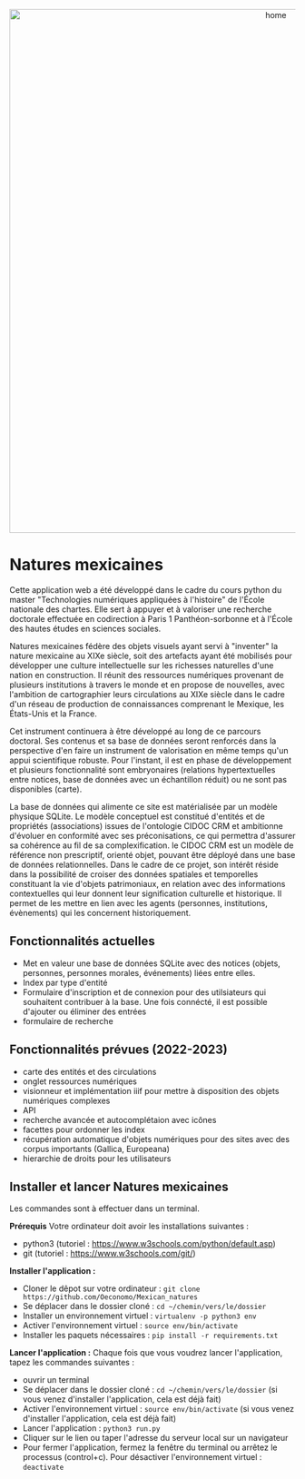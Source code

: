 <p align="center"><img width="923" alt="home" src="https://github.com/Oeconomo/Mexican_natures/blob/main/natures_mexicaines/static/images/home.png?raw=true"></p>

# Natures mexicaines

Cette application web a été développé dans le cadre du cours python du master "Technologies numériques appliquées à l'histoire" de l'École nationale des chartes. Elle sert à appuyer et à valoriser une recherche doctorale effectuée en codirection à Paris 1 Panthéon-sorbonne et à l'École des hautes études en sciences sociales.

Natures mexicaines fédère des objets visuels ayant servi à "inventer" la nature mexicaine au XIXe siècle, soit des artefacts ayant été mobilisés pour développer une culture intellectuelle sur les richesses naturelles d'une nation en construction. Il réunit des ressources numériques provenant de plusieurs institutions à travers le monde et en propose de nouvelles, avec l'ambition de cartographier leurs circulations au XIXe siècle dans le cadre d'un réseau de production de connaissances comprenant le Mexique, les États-Unis et la France.

Cet instrument continuera à être développé au long de ce parcours doctoral. Ses contenus et sa base de données seront renforcés dans la perspective d'en faire un instrument de valorisation en même temps qu'un appui scientifique robuste. Pour l'instant, il est en phase de développement et plusieurs fonctionnalité sont embryonaires (relations hypertextuelles entre notices, base de données avec un échantillon réduit) ou ne sont pas disponibles (carte).

La base de données qui alimente ce site est matérialisée par un modèle physique SQLite. Le modèle conceptuel est constitué d'entités et de propriétés (associations) issues de l'ontologie CIDOC CRM et ambitionne d'évoluer en conformité avec ses préconisations, ce qui permettra d'assurer sa cohérence au fil de sa complexification. le CIDOC CRM est un modèle de référence non prescriptif, orienté objet, pouvant être déployé dans une base de données relationnelles. Dans le cadre de ce projet, son intérêt réside dans la possibilité de croiser des données spatiales et temporelles constituant la vie d'objets patrimoniaux, en relation avec des informations contextuelles qui leur donnent leur signification culturelle et historique. Il permet de les mettre en lien avec les agents (personnes, institutions, évènements) qui les concernent historiquement. 

## Fonctionnalités actuelles 
- Met en valeur une base de données SQLite avec des notices (objets, personnes, personnes morales, événements) liées entre elles.
- Index par type d'entité
- Formulaire d'inscription et de connexion pour des utilsiateurs qui souhaitent contribuer à la base. Une fois connécté, il est possible d'ajouter ou éliminer des entrées
- formulaire de recherche

## Fonctionnalités prévues (2022-2023)
- carte des entités et des circulations
- onglet ressources numériques
- visionneur et implémentation iiif pour mettre à disposition des objets numériques complexes
- API
- recherche avancée et autocomplétaion avec icônes
- facettes pour ordonner les index
- récupération automatique d'objets numériques pour des sites avec des corpus importants (Gallica, Europeana)
- hierarchie de droits pour les utilisateurs


## Installer et lancer Natures mexicaines 
Les commandes sont à effectuer dans un terminal.  

**Prérequis**
Votre ordinateur doit avoir les installations suivantes : 
- python3 (tutoriel : https://www.w3schools.com/python/default.asp)
- git (tutoriel : https://www.w3schools.com/git/)

**Installer l'application :** 
- Cloner le dêpot sur votre ordinateur : `git clone https://github.com/Oeconomo/Mexican_natures`
- Se déplacer dans le dossier cloné : `cd ~/chemin/vers/le/dossier`
- Installer un environnement virtuel : `virtualenv -p python3 env`
- Activer l'environnement virtuel : `source env/bin/activate`
- Installer les paquets nécessaires : `pip install -r requirements.txt`

**Lancer l'application :**
Chaque fois que vous voudrez lancer l'application, tapez les commandes suivantes :
- ouvrir un terminal
- Se déplacer dans le dossier cloné : `cd ~/chemin/vers/le/dossier` (si vous venez d'installer l'application, cela est déjà fait)
- Activer l'environnement virtuel : `source env/bin/activate` (si vous venez d'installer l'application, cela est déjà fait)
- Lancer l'application : `python3 run.py`
- Cliquer sur le lien ou taper l'adresse du serveur local sur un navigateur
- Pour fermer l'application, fermez la fenêtre du terminal ou arrêtez le processus (control+c). Pour désactiver l'environnement virtuel : `deactivate`